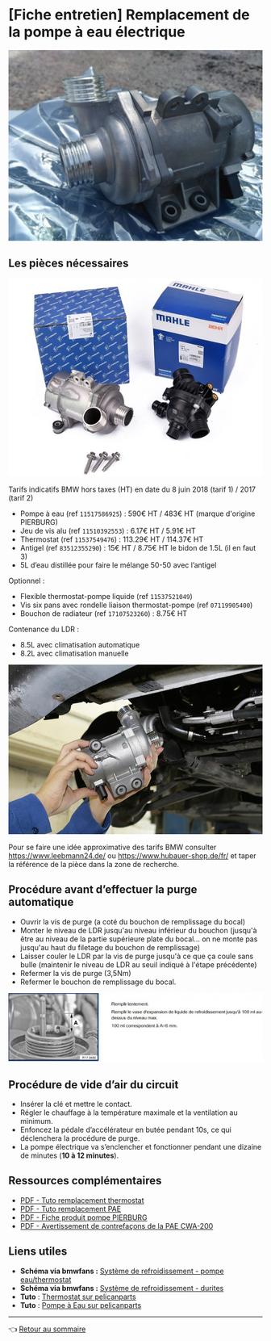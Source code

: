 # [Fiche entretien] Remplacement de la pompe à eau électrique

![pae](../images/PAE/PAE.jpg)

## Les pièces nécessaires

![pae](../images/PAE/pae_calorstat.jpg)

Tarifs indicatifs BMW hors taxes (HT) en date du 8 juin 2018 (tarif 1) / 2017 (tarif 2)

- Pompe à eau (ref `11517586925`) : 590€ HT / 483€ HT (marque d'origine PIERBURG)
- Jeu de vis alu (ref `11510392553`) : 6.17€ HT / 5.91€ HT
- Thermostat (ref `11537549476`) : 113.29€ HT / 114.37€ HT
- Antigel (ref `83512355290`) : 15€ HT / 8.75€ HT le bidon de 1.5L (il en faut 3)
- 5L d’eau distillée pour faire le mélange 50-50 avec l’antigel

Optionnel :

- Flexible thermostat-pompe liquide (ref `11537521049`)
- Vis six pans avec rondelle liaison thermostat-pompe (ref `07119905400`)
- Bouchon de radiateur (ref `17107523260`) : 8.75€ HT

Contenance du LDR :

- 8.5L avec climatisation automatique
- 8.2L avec climatisation manuelle

![pae](../images/PAE/bmw-n52-e90-e60-water-pump-replacement-service.jpg)

Pour se faire une idée approximative des tarifs BMW consulter <https://www.leebmann24.de/> ou <https://www.hubauer-shop.de/fr/> et taper la référence de la pièce dans la zone de recherche.

## Procédure avant d’effectuer la purge automatique

- Ouvrir la vis de purge (a coté du bouchon de remplissage du bocal)
- Monter le niveau de LDR jusqu'au niveau inférieur du bouchon (jusqu'à être au niveau de la partie supérieure plate du bocal... on ne monte pas  jusqu'au haut du filetage du bouchon de remplissage)
- Laisser couler le LDR par la vis de purge jusqu'à ce que ça coule sans  bulle (maintenir le niveau de LDR au seuil indiqué à l'étape précédente)
- Refermer la vis de purge (3,5Nm)
- Refermer le bouchon de remplissage du bocal.

![LDR](../images/LDR/niveau_LDR_TIS.jpg)

## Procédure de vide d’air du circuit

- Insérer la clé et mettre le contact.
- Régler le chauffage à la température maximale et la ventilation au minimum.
- Enfoncez la pédale d’accélérateur en butée pendant 10s, ce qui déclenchera la procédure de purge.
- La pompe électrique va s’enclencher et fonctionner pendant une dizaine de minutes (**10 à 12 minutes**).

## Ressources complémentaires

- [PDF - Tuto remplacement thermostat](../files/PAE/TUTO_N52_Remplacement_PAE.pdf)
- [PDF - Tuto remplacement PAE](../files/PAE/TUTO_N52_Remplacement_termostat.pdf)
- [PDF - Fiche produit pompe PIERBURG](../files/PAE/Electrical-water-pumps-CWA-complete-aftermarket-overview_1349328.pdf)
- [PDF - Avertissement de contrefaçons de la PAE CWA-200](PAE/Avertissement-de-contrefaçons-de-la-pompe-de-refroidissement-électrique-CWA-200_541862.pdf)

## Liens utiles

- **Schéma via bmwfans :** [Système de refroidissement - pompe eau/thermostat](http://fr.bmwfans.info/parts-catalog/E87/Europe/130i-N52/L-N/jan2006/browse/engine/waterpump_thermostat/)
- **Schéma via bmwfans :** [Système de refroidissement - durites](http://fr.bmwfans.info/parts-catalog/E87/Europe/130i-N52/L-N/jan2006/browse/engine/cooling_system_water_hoses/)
- **Tuto** : [Thermostat sur pelicanparts](https://www.pelicanparts.com/BMW/techarticles/BMW-3-Series-E90/WATER-Thermostat_Replacement/WATER-Thermostat_Replacement.htm)
- **Tuto** : [Pompe à Eau sur pelicanparts](https://www.pelicanparts.com/BMW/techarticles/BMW-3-Series-E90/WATER-Coolant_Pump_Replacement/WATER-Coolant_Pump_Replacement.htm)

---
:point_left: [Retour au sommaire](../README.md#sommaire)
